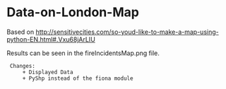 # Data-on-London-Map

Based on http://sensitivecities.com/so-youd-like-to-make-a-map-using-python-EN.html#.Vxu68jArLIU

Results can be seen in the fireIncidentsMap.png file.

     Changes: 
         + Displayed Data
         + PyShp instead of the fiona module
